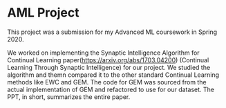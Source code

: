 # AML Project 

This project was a submission for my Advanced ML coursework in Spring 2020.

We worked on implementing the Synaptic Intelligence Algorithm for Continual Learning paper(https://arxiv.org/abs/1703.04200) (Continual Learning Through Synaptic Intelligence) for our project. 
We studied the algorithm and themn compared it to the other standard Continual Learning methods like EWC and GEM. The code for GEM was sourced from the actual implementation of GEM and refactored to use for our dataset.
The PPT, in short, summarizes the entire paper.
